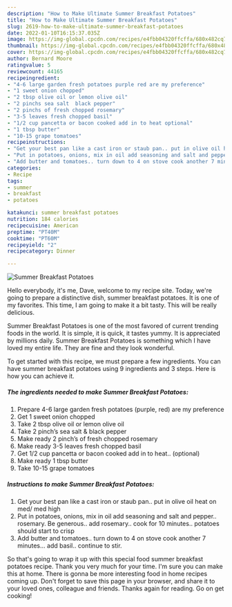 ```yaml
---
description: "How to Make Ultimate Summer Breakfast Potatoes"
title: "How to Make Ultimate Summer Breakfast Potatoes"
slug: 2619-how-to-make-ultimate-summer-breakfast-potatoes
date: 2022-01-10T16:15:37.035Z
image: https://img-global.cpcdn.com/recipes/e4fbb04320ffcffa/680x482cq70/summer-breakfast-potatoes-recipe-main-photo.jpg
thumbnail: https://img-global.cpcdn.com/recipes/e4fbb04320ffcffa/680x482cq70/summer-breakfast-potatoes-recipe-main-photo.jpg
cover: https://img-global.cpcdn.com/recipes/e4fbb04320ffcffa/680x482cq70/summer-breakfast-potatoes-recipe-main-photo.jpg
author: Bernard Moore
ratingvalue: 5
reviewcount: 44165
recipeingredient:
- "4-6 large garden fresh potatoes purple red are my preference"
- "1 sweet onion chopped"
- "2 tbsp olive oil or lemon olive oil"
- "2 pinchs sea salt  black pepper"
- "2 pinchs of fresh chopped rosemary"
- "3-5 leaves fresh chopped basil"
- "1/2 cup pancetta or bacon cooked add in to heat optional"
- "1 tbsp butter"
- "10-15 grape tomatoes"
recipeinstructions:
- "Get your best pan like a cast iron or staub pan.. put in olive oil heat on med/ med high"
- "Put in potatoes, onions, mix in oil add seasoning and salt and pepper.. rosemary. Be generous.. add rosemary.. cook for 10 minutes.. potatoes should start to crisp"
- "Add butter and tomatoes.. turn down to 4 on stove cook another 7 minutes… add basil.. continue to stir."
categories:
- Recipe
tags:
- summer
- breakfast
- potatoes

katakunci: summer breakfast potatoes 
nutrition: 184 calories
recipecuisine: American
preptime: "PT40M"
cooktime: "PT60M"
recipeyield: "2"
recipecategory: Dinner

---
```



![Summer Breakfast Potatoes](https://img-global.cpcdn.com/recipes/e4fbb04320ffcffa/680x482cq70/summer-breakfast-potatoes-recipe-main-photo.jpg)

Hello everybody, it's me, Dave, welcome to my recipe site. Today, we're going to prepare a distinctive dish, summer breakfast potatoes. It is one of my favorites. This time, I am going to make it a bit tasty. This will be really delicious.



Summer Breakfast Potatoes is one of the most favored of current trending foods in the world. It is simple, it is quick, it tastes yummy. It is appreciated by millions daily. Summer Breakfast Potatoes is something which I have loved my entire life. They are fine and they look wonderful.


To get started with this recipe, we must prepare a few ingredients. You can have summer breakfast potatoes using 9 ingredients and 3 steps. Here is how you can achieve it.

<!--inarticleads1-->

##### The ingredients needed to make Summer Breakfast Potatoes:

1. Prepare 4-6 large garden fresh potatoes (purple, red) are my preference
1. Get 1 sweet onion chopped
1. Take 2 tbsp olive oil or lemon olive oil
1. Take 2 pinch’s sea salt &amp; black pepper
1. Make ready 2 pinch’s of fresh chopped rosemary
1. Make ready 3-5 leaves fresh chopped basil
1. Get 1/2 cup pancetta or bacon cooked add in to heat.. (optional)
1. Make ready 1 tbsp butter
1. Take 10-15 grape tomatoes




<!--inarticleads2-->

##### Instructions to make Summer Breakfast Potatoes:

1. Get your best pan like a cast iron or staub pan.. put in olive oil heat on med/ med high
1. Put in potatoes, onions, mix in oil add seasoning and salt and pepper.. rosemary. Be generous.. add rosemary.. cook for 10 minutes.. potatoes should start to crisp
1. Add butter and tomatoes.. turn down to 4 on stove cook another 7 minutes… add basil.. continue to stir.




So that's going to wrap it up with this special food summer breakfast potatoes recipe. Thank you very much for your time. I'm sure you can make this at home. There is gonna be more interesting food in home recipes coming up. Don't forget to save this page in your browser, and share it to your loved ones, colleague and friends. Thanks again for reading. Go on get cooking!
